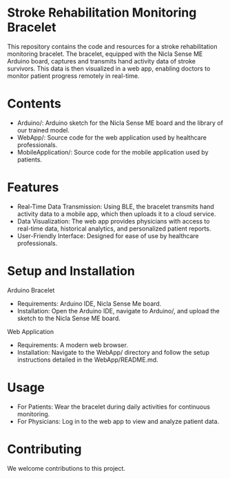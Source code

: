 # Stroke Rehabilitation Monitoring Bracelet

This repository contains the code and resources for a stroke rehabilitation monitoring bracelet. The bracelet, equipped with the Nicla Sense ME Arduino board, captures and transmits hand activity data of stroke survivors. This data is then visualized in a web app, enabling doctors to monitor patient progress remotely in real-time.

# Contents
* Arduino/: Arduino sketch for the Nicla Sense ME board and the library of our trained model.
* WebApp/: Source code for the web application used by healthcare professionals.
* MobileApplication/: Source code for the mobile application used by patients.

# Features
* Real-Time Data Transmission: Using BLE, the bracelet transmits hand activity data to a mobile app, which then uploads it to a cloud service.
* Data Visualization: The web app provides physicians with access to real-time data, historical analytics, and personalized patient reports.
* User-Friendly Interface: Designed for ease of use by healthcare professionals.

# Setup and Installation
Arduino Bracelet
* Requirements: Arduino IDE, Nicla Sense Me board.
* Installation: Open the Arduino IDE, navigate to Arduino/, and upload the sketch to the Nicla Sense ME board.

Web Application
* Requirements: A modern web browser.
* Installation: Navigate to the WebApp/ directory and follow the setup instructions detailed in the WebApp/README.md.

# Usage
* For Patients: Wear the bracelet during daily activities for continuous monitoring.
* For Physicians: Log in to the web app to view and analyze patient data.

# Contributing
We welcome contributions to this project. 

